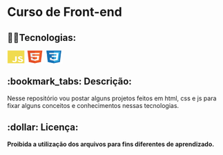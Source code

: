 <h1>Curso de Front-end</a></h1>

<div style="display: inline_block">
  <h2>🧑‍💻Tecnologias:</h2>
  <img align="center" alt="joao-Js" height="30" width="40" src="https://raw.githubusercontent.com/devicons/devicon/master/icons/javascript/javascript-plain.svg">
  <img align="center" alt="joao-HTML" height="30" width="40" src="https://raw.githubusercontent.com/devicons/devicon/master/icons/html5/html5-original.svg">
  <img align="center" alt="joao-CSS" height="30" width="40" src="https://raw.githubusercontent.com/devicons/devicon/master/icons/css3/css3-original.svg">
</div>

<h2>:bookmark_tabs: Descrição:</h2>
<p>Nesse repositório vou postar alguns projetos feitos em html, css e js para fixar alguns conceitos e conhecimentos nessas tecnologias.</p>


<h2>:dollar: Licença:</h2>
<b>Proibida a utilização dos arquivos para fins diferentes de aprendizado.</b>
